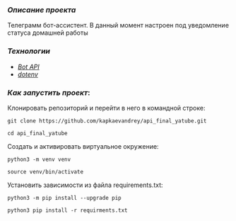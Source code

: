 ### _Описание проекта_

>>
Телеграмм бот-ассистент. В данный момент настроен под уведомление статуса домашней работы


### _Технологии_
 - _[Bot API](https://core.telegram.org/bots/api)_
 - _[dotenv]( https://pypi.org/project/python-dotenv/)_


### _Как запустить проект_:

Клонировать репозиторий и перейти в него в командной строке:

```
git clone https://github.com/kapkaevandrey/api_final_yatube.git
```

```
cd api_final_yatube
```

Cоздать и активировать виртуальное окружение:

```
python3 -m venv venv
```

```
source venv/bin/activate
```

Установить зависимости из файла requirements.txt:

```
python3 -m pip install --upgrade pip
```

```
python3 pip install -r requirments.txt
```
